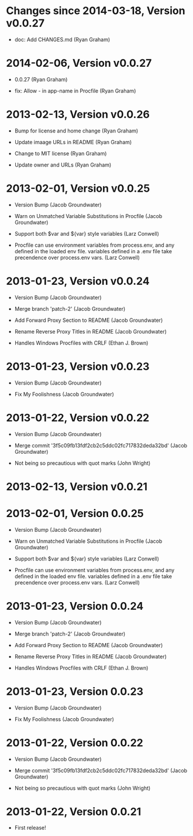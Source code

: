 Changes since 2014-03-18, Version v0.0.27
=========================================

 * doc: Add CHANGES.md (Ryan Graham)

2014-02-06, Version v0.0.27
===========================

 * 0.0.27 (Ryan Graham)

 * fix: Allow - in app-name in Procfile (Ryan Graham)

2013-02-13, Version v0.0.26
===========================

 * Bump for license and home change (Ryan Graham)

 * Update imaage URLs in README (Ryan Graham)

 * Change to MIT license (Ryan Graham)

 * Update owner and URLs (Ryan Graham)

2013-02-01, Version v0.0.25
===========================

 * Version Bump (Jacob Groundwater)

 * Warn on Unmatched Variable Substitutions in Procfile (Jacob Groundwater)

 * Support both $var and ${var} style variables (Larz Conwell)

 * Procfile can use environment variables from process.env, and any defined in the loaded env file. variables defined in a .env file take precendence over process.env vars. (Larz Conwell)

2013-01-23, Version v0.0.24
===========================

 * Version Bump (Jacob Groundwater)

 * Merge branch 'patch-2' (Jacob Groundwater)

 * Add Forward Proxy Section to README (Jacob Groundwater)

 * Rename Reverse Proxy Titles in README (Jacob Groundwater)

 * Handles Windows Procfiles with CRLF (Ethan J. Brown)

2013-01-23, Version v0.0.23
===========================

 * Version Bump (Jacob Groundwater)

 * Fix My Foolishness (Jacob Groundwater)

2013-01-22, Version v0.0.22
===========================

 * Version Bump (Jacob Groundwater)

 * Merge commit '3f5c09fb13fdf2cb2c5ddc02fc717832deda32bd' (Jacob Groundwater)

 * Not being so precautious with quot marks (John Wright)

2013-02-13, Version v0.0.21
===========================


2013-02-01, Version 0.0.25
==========================

 * Version Bump (Jacob Groundwater)

 * Warn on Unmatched Variable Substitutions in Procfile (Jacob Groundwater)

 * Support both $var and ${var} style variables (Larz Conwell)

 * Procfile can use environment variables from process.env, and any defined in the loaded env file. variables defined in a .env file take precendence over process.env vars. (Larz Conwell)

2013-01-23, Version 0.0.24
==========================

 * Version Bump (Jacob Groundwater)

 * Merge branch 'patch-2' (Jacob Groundwater)

 * Add Forward Proxy Section to README (Jacob Groundwater)

 * Rename Reverse Proxy Titles in README (Jacob Groundwater)

 * Handles Windows Procfiles with CRLF (Ethan J. Brown)

2013-01-23, Version 0.0.23
==========================

 * Version Bump (Jacob Groundwater)

 * Fix My Foolishness (Jacob Groundwater)

2013-01-22, Version 0.0.22
==========================

 * Version Bump (Jacob Groundwater)

 * Merge commit '3f5c09fb13fdf2cb2c5ddc02fc717832deda32bd' (Jacob Groundwater)

 * Not being so precautious with quot marks (John Wright)

2013-01-22, Version 0.0.21
==========================

 * First release!
